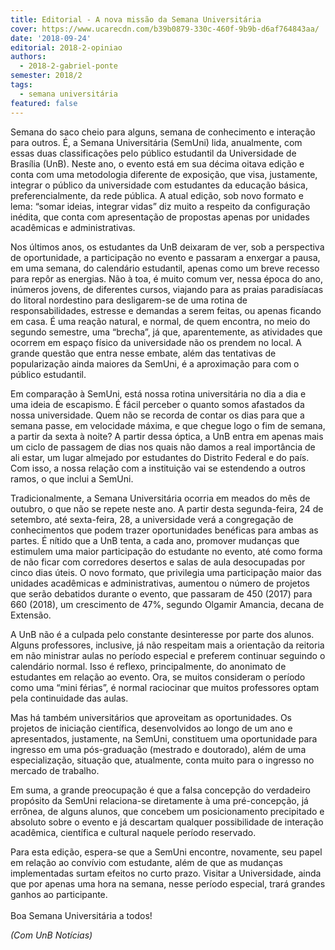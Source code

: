 ```yaml
---
title: Editorial - A nova missão da Semana Universitária
cover: https://www.ucarecdn.com/b39b0879-330c-460f-9b9b-d6af764843aa/
date: '2018-09-24'
editorial: 2018-2-opiniao
authors:
  - 2018-2-gabriel-ponte
semester: 2018/2
tags:
  - semana universitária
featured: false
---
```

Semana do saco cheio para alguns, semana de conhecimento e interação para outros. É, a Semana Universitária (SemUni) lida, anualmente, com essas duas classificações pelo público estudantil da Universidade de Brasília (UnB). Neste ano, o evento está em sua décima oitava edição e conta com uma metodologia diferente de exposição, que visa, justamente, integrar o público da universidade com estudantes da educação básica, preferencialmente, da rede pública. A atual edição, sob novo formato e lema: “somar ideias, integrar vidas” diz muito a respeito da configuração inédita, que conta com apresentação de propostas apenas por unidades acadêmicas e administrativas.

Nos últimos anos, os estudantes da UnB deixaram de ver, sob a perspectiva de oportunidade, a participação no evento e passaram a enxergar a pausa, em uma semana, do calendário estudantil, apenas como um breve recesso para repôr as energias. Não à toa, é muito comum ver, nessa época do ano, inúmeros jovens, de diferentes cursos, viajando para as praias paradisíacas do litoral nordestino para desligarem-se de uma rotina de responsabilidades, estresse e demandas a serem feitas, ou apenas ficando em casa. É uma reação natural, e normal, de quem encontra, no meio do segundo semestre, uma “brecha”, já que, aparentemente, as atividades que ocorrem em espaço físico da universidade não os prendem no local. A grande questão que entra nesse embate, além das tentativas de popularização ainda maiores da SemUni, é a aproximação para com o público estudantil.

Em comparação à SemUni, está nossa rotina universitária no dia a dia e uma ideia de escapismo. É fácil perceber o quanto somos afastados da nossa universidade. Quem não se recorda de contar os dias para que a semana passe, em velocidade máxima, e que chegue logo o fim de semana, a partir da sexta à noite? A partir dessa óptica, a UnB entra em apenas mais um ciclo de passagem de dias nos quais não damos a real importância de ali estar, um lugar almejado por estudantes do Distrito Federal e do país. Com isso, a nossa relação com a instituição vai se estendendo a outros ramos, o que inclui a SemUni.

Tradicionalmente, a Semana Universitária ocorria em meados do mês de outubro, o que não se repete neste ano. A partir desta segunda-feira, 24 de setembro, até sexta-feira, 28, a universidade verá a congregação de conhecimentos que podem trazer oportunidades benéficas para ambas as partes. É nítido que a UnB tenta, a cada ano, promover mudanças que estimulem uma maior participação do estudante no evento, até como forma de não ficar com corredores desertos e salas de aula desocupadas por cinco dias úteis. O novo formato, que privilegia uma participação maior das unidades acadêmicas e administrativas, aumentou o número de projetos que serão debatidos durante o evento, que passaram de 450 (2017) para 660 (2018), um crescimento de 47%, segundo Olgamir Amancia, decana de Extensão.

A UnB não é a culpada pelo constante desinteresse por parte dos alunos. Alguns professores, inclusive, já não respeitam mais a orientação da reitoria em não ministrar aulas no período especial e preferem continuar seguindo o calendário normal. Isso é reflexo, principalmente, do anonimato de estudantes em relação ao evento. Ora, se muitos consideram o período como uma “mini férias”, é normal raciocinar que muitos professores optam pela continuidade das aulas.

Mas há também universitários que aproveitam as oportunidades. Os projetos de iniciação científica, desenvolvidos ao longo de um ano e apresentados, justamente, na SemUni, constituem uma oportunidade para ingresso em uma pós-graduação (mestrado e doutorado), além de uma especialização, situação que, atualmente, conta muito para o  ingresso no mercado de trabalho.

Em suma, a grande preocupação é que a falsa concepção do verdadeiro propósito da SemUni relaciona-se diretamente à uma pré-concepção, já errônea, de alguns alunos, que concebem um posicionamento precipitado e absoluto sobre o evento e já descartam qualquer possibilidade de interação acadêmica, científica e cultural naquele período reservado.

Para esta edição, espera-se que a SemUni encontre, novamente, seu papel em relação ao convívio com estudante, além de que as mudanças implementadas surtam efeitos no curto prazo. Visitar a Universidade, ainda que por apenas uma hora na semana, nesse período especial, trará grandes ganhos ao participante. \
\
Boa Semana Universitária a todos!

_(Com UnB Notícias)_
